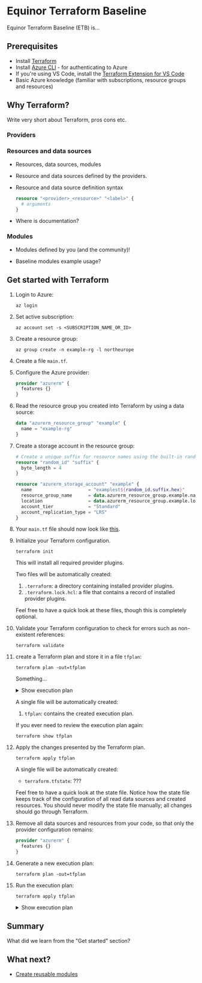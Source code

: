 # Equinor Terraform Baseline

Equinor Terraform Baseline (ETB) is...

## Prerequisites

- Install [Terraform](https://developer.hashicorp.com/terraform/downloads)
- Install [Azure CLI](https://learn.microsoft.com/en-us/cli/azure/install-azure-cli) - for authenticating to Azure
- If you're using VS Code, install the [Terraform Extension for VS Code](https://marketplace.visualstudio.com/items?itemName=hashicorp.terraform)
- Basic Azure knowledge (familiar with subscriptions, resource groups and resources)

## Why Terraform?

Write very short about Terraform, pros cons etc.

### Providers

### Resources and data sources

- Resources, data sources, modules

- Resource and data sources defined by the providers.

- Resource and data source definition syntax

    ```terraform
    resource "<provider>_<resource>" "<label>" {
      # arguments
    }
    ```

- Where is documentation?

### Modules

- Modules defined by you (and the community)!

- Baseline modules example usage?

## Get started with Terraform

1. Login to Azure:

    ```console
    az login
    ```

1. Set active subscription:

    ```console
    az account set -s <SUBSCRIPTION_NAME_OR_ID>
    ```

1. Create a resource group:

    ```console
    az group create -n example-rg -l northeurope
    ```

1. Create a file `main.tf`.

1. Configure the Azure provider:

    ```terraform
    provider "azurerm" {
      features {}
    }
    ```

1. Read the resource group you created into Terraform by using a data source:

    ```terraform
    data "azurerm_resource_group" "example" {
      name = "example-rg"
    }
    ```

1. Create a storage account in the resource group:

    ```terraform
    # Create a unique suffix for resource names using the built-in random provider
    resource "random_id" "suffix" {
      byte_length = 4
    }

    resource "azurerm_storage_account" "example" {
      name                     = "examplest${random_id.suffix.hex}"
      resource_group_name      = data.azurerm_resource_group.example.name
      location                 = data.azurerm_resource_group.example.location
      account_tier             = "Standard"
      account_replication_type = "LRS"
    }
    ```

1. Your `main.tf` file should now look like [this](terraform/main.tf).

1. Initialize your Terraform configuration.

    ```console
    terraform init
    ```

    This will install all required provider plugins.

    Two files will be automatically created:

    1. `.terraform`: a directory containing installed provider plugins.
    1. `.terraform.lock.hcl`: a file that contains a record of installed provider plugins.

    Feel free to have a quick look at these files, though this is completely optional.

1. Validate your Terraform configuration to check for errors such as non-existent references:

    ```console
    terraform validate
    ```

1. create a Terraform plan and store it in a file `tfplan`:

    ```console
    terraform plan -out=tfplan
    ```

    Something...

    <details><summary>Show execution plan</summary>

    ```terraform
    data.azurerm_resource_group.example: Reading...
    data.azurerm_resource_group.example: Read complete after 0s [id=/subscriptions/<SUBSCRIPTION_ID>/resourceGroups/example-rg]

    Terraform used the selected providers to generate the following execution plan. Resource actions are indicated with the following symbols:
      + create

    Terraform will perform the following actions:

      # azurerm_storage_account.example will be created
      + resource "azurerm_storage_account" "example" {
          + access_tier                       = (known after apply)
          + account_kind                      = "StorageV2"
          + account_replication_type          = "LRS"
          + account_tier                      = "Standard"
          + allow_nested_items_to_be_public   = true
          + cross_tenant_replication_enabled  = true
          + default_to_oauth_authentication   = false
          + enable_https_traffic_only         = true
          + id                                = (known after apply)
          + infrastructure_encryption_enabled = false
          + is_hns_enabled                    = false
          + large_file_share_enabled          = (known after apply)
          + location                          = "northeurope"
          + min_tls_version                   = "TLS1_2"
          + name                              = (known after apply)
          + nfsv3_enabled                     = false
          + primary_access_key                = (sensitive value)
          + primary_blob_connection_string    = (sensitive value)
          + primary_blob_endpoint             = (known after apply)
          + primary_blob_host                 = (known after apply)
          + primary_connection_string         = (sensitive value)
          + primary_dfs_endpoint              = (known after apply)
          + primary_dfs_host                  = (known after apply)
          + primary_file_endpoint             = (known after apply)
          + primary_file_host                 = (known after apply)
          + primary_location                  = (known after apply)
          + primary_queue_endpoint            = (known after apply)
          + primary_queue_host                = (known after apply)
          + primary_table_endpoint            = (known after apply)
          + primary_table_host                = (known after apply)
          + primary_web_endpoint              = (known after apply)
          + primary_web_host                  = (known after apply)
          + public_network_access_enabled     = true
          + queue_encryption_key_type         = "Service"
          + resource_group_name               = "example-rg"
          + secondary_access_key              = (sensitive value)
          + secondary_blob_connection_string  = (sensitive value)
          + secondary_blob_endpoint           = (known after apply)
          + secondary_blob_host               = (known after apply)
          + secondary_connection_string       = (sensitive value)
          + secondary_dfs_endpoint            = (known after apply)
          + secondary_dfs_host                = (known after apply)
          + secondary_file_endpoint           = (known after apply)
          + secondary_file_host               = (known after apply)
          + secondary_location                = (known after apply)
          + secondary_queue_endpoint          = (known after apply)
          + secondary_queue_host              = (known after apply)
          + secondary_table_endpoint          = (known after apply)
          + secondary_table_host              = (known after apply)
          + secondary_web_endpoint            = (known after apply)
          + secondary_web_host                = (known after apply)
          + sftp_enabled                      = false
          + shared_access_key_enabled         = true
          + table_encryption_key_type         = "Service"
        }

      # random_id.suffix will be created
      + resource "random_id" "suffix" {
          + b64_std     = (known after apply)
          + b64_url     = (known after apply)
          + byte_length = 8
          + dec         = (known after apply)
          + hex         = (known after apply)
          + id          = (known after apply)
        }

    Plan: 2 to add, 0 to change, 0 to destroy.

    ─────────────────────────────────────────────────────────────────────────────────────────────────────────────────────────────────────────────────────────────────────────────────────────────────────────────────────────────────────

    Saved the plan to: tfplan

    To perform exactly these actions, run the following command to apply:
        terraform apply "tfplan"
    ```

    </details>

    A single file will be automatically created:

    1. `tfplan`: contains the created execution plan.

    If you ever need to review the execution plan again:

    ```console
    terraform show tfplan
    ```

1. Apply the changes presented by the Terraform plan.

    ```console
    terraform apply tfplan
    ```

    A single file will be automatically created:

    - `terraform.tfstate`: ???

    Feel free to have a quick look at the state file.
    Notice how the state file keeps track of the configuration of all read data sources and created resources.
    You should never modify the state file manually; all changes should go through Terraform.

1. Remove all data sources and resources from your code, so that only the provider configuration remains:

    ```terraform
    provider "azurerm" {
      features {}
    }
    ```

1. Generate a new execution plan:

    ```console
    terraform plan -out=tfplan
    ```

1. Run the execution plan:

    ```console
    terraform apply tfplan
    ```

    <details><summary>Show execution plan</summary>

    ```terraform
    random_id.suffix: Refreshing state... [id=1k8pWg]
    azurerm_storage_account.example: Refreshing state... [id=/subscriptions/<SUBSCRIPTION_ID>/resourceGroups/example-rg/providers/Microsoft.Storage/storageAccounts/examplestd64f295a]

    Terraform used the selected providers to generate the following execution plan. Resource actions are indicated with the following symbols:
      - destroy

    Terraform will perform the following actions:

      # azurerm_storage_account.example will be destroyed
      # (because azurerm_storage_account.example is not in configuration)
      - resource "azurerm_storage_account" "example" {
          - access_tier                       = "Hot" -> null
          - account_kind                      = "StorageV2" -> null
          - account_replication_type          = "LRS" -> null
          - account_tier                      = "Standard" -> null
          - allow_nested_items_to_be_public   = true -> null
          - cross_tenant_replication_enabled  = true -> null
          - default_to_oauth_authentication   = false -> null
          - enable_https_traffic_only         = true -> null
          - id                                = "/subscriptions/<SUBSCRIPTION_ID>/resourceGroups/example-rg/providers/Microsoft.Storage/storageAccounts/examplestd64f295a" -> null
          - infrastructure_encryption_enabled = false -> null
          - is_hns_enabled                    = false -> null
          - location                          = "northeurope" -> null
          - min_tls_version                   = "TLS1_2" -> null
          - name                              = "examplestd64f295a" -> null
          - nfsv3_enabled                     = false -> null
          - primary_access_key                = (sensitive value) -> null
          - primary_blob_connection_string    = (sensitive value) -> null
          - primary_blob_endpoint             = "https://examplestd64f295a.blob.core.windows.net/" -> null
          - primary_blob_host                 = "examplestd64f295a.blob.core.windows.net" -> null
          - primary_connection_string         = (sensitive value) -> null
          - primary_dfs_endpoint              = "https://examplestd64f295a.dfs.core.windows.net/" -> null
          - primary_dfs_host                  = "examplestd64f295a.dfs.core.windows.net" -> null
          - primary_file_endpoint             = "https://examplestd64f295a.file.core.windows.net/" -> null
          - primary_file_host                 = "examplestd64f295a.file.core.windows.net" -> null
          - primary_location                  = "northeurope" -> null
          - primary_queue_endpoint            = "https://examplestd64f295a.queue.core.windows.net/" -> null
          - primary_queue_host                = "examplestd64f295a.queue.core.windows.net" -> null
          - primary_table_endpoint            = "https://examplestd64f295a.table.core.windows.net/" -> null
          - primary_table_host                = "examplestd64f295a.table.core.windows.net" -> null
          - primary_web_endpoint              = "https://examplestd64f295a.z16.web.core.windows.net/" -> null
          - primary_web_host                  = "examplestd64f295a.z16.web.core.windows.net" -> null
          - public_network_access_enabled     = true -> null
          - queue_encryption_key_type         = "Service" -> null
          - resource_group_name               = "example-rg" -> null
          - secondary_access_key              = (sensitive value) -> null
          - secondary_connection_string       = (sensitive value) -> null
          - sftp_enabled                      = false -> null
          - shared_access_key_enabled         = true -> null
          - table_encryption_key_type         = "Service" -> null
          - tags                              = {} -> null

          - blob_properties {
              - change_feed_enabled           = false -> null
              - change_feed_retention_in_days = 0 -> null
              - last_access_time_enabled      = false -> null
              - versioning_enabled            = false -> null
            }

          - network_rules {
              - bypass                     = [
                  - "AzureServices",
                ] -> null
              - default_action             = "Allow" -> null
              - ip_rules                   = [] -> null
              - virtual_network_subnet_ids = [] -> null
            }

          - queue_properties {
              - hour_metrics {
                  - enabled               = true -> null
                  - include_apis          = true -> null
                  - retention_policy_days = 7 -> null
                  - version               = "1.0" -> null
                }
              - logging {
                  - delete                = false -> null
                  - read                  = false -> null
                  - retention_policy_days = 0 -> null
                  - version               = "1.0" -> null
                  - write                 = false -> null
                }
              - minute_metrics {
                  - enabled               = false -> null
                  - include_apis          = false -> null
                  - retention_policy_days = 0 -> null
                  - version               = "1.0" -> null
                }
            }

          - share_properties {
              - retention_policy {
                  - days = 7 -> null
                }
            }
        }

      # random_id.suffix will be destroyed
      # (because random_id.suffix is not in configuration)
      - resource "random_id" "suffix" {
          - b64_std     = "1k8pWg==" -> null
          - b64_url     = "1k8pWg" -> null
          - byte_length = 4 -> null
          - dec         = "3595512154" -> null
          - hex         = "d64f295a" -> null
          - id          = "1k8pWg" -> null
        }

    Plan: 0 to add, 0 to change, 2 to destroy.

    ─────────────────────────────────────────────────────────────────────────────────────────────────────────────────────────────────────────────────────────────────────────────────────────────────────────────────────────────────────

    Saved the plan to: tfplan

    To perform exactly these actions, run the following command to apply:
        terraform apply "tfplan"
    ```

    </details>

## Summary

What did we learn from the "Get started" section?

## What next?

- [Create reusable modules](docs/reusable-modules.md)
